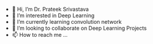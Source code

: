 - 👋 Hi, I’m Dr. Prateek Srivastava
- 👀 I’m interested in Deep Learning
- 🌱 I’m currently learning convolution network
- 💞️ I’m looking to collaborate on Deep Learning Projects
- 📫 How to reach me ...

<!---
prateeksrivastava07/prateeksrivastava07 is a ✨ special ✨ repository because its `README.md` (this file) appears on your GitHub profile.
You can click the Preview link to take a look at your changes.
--->
